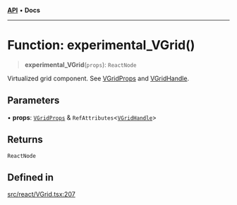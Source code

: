 [**API**](../../API.md) • **Docs**

***

# Function: experimental\_VGrid()

> **experimental\_VGrid**(`props`): `ReactNode`

Virtualized grid component. See [VGridProps](../interfaces/VGridProps.md) and [VGridHandle](../interfaces/VGridHandle.md).

## Parameters

• **props**: [`VGridProps`](../interfaces/VGridProps.md) & `RefAttributes`\<[`VGridHandle`](../interfaces/VGridHandle.md)\>

## Returns

`ReactNode`

## Defined in

[src/react/VGrid.tsx:207](https://github.com/inokawa/virtua/blob/1d47c9dfe46a1eb142dc7f013014bc102340e99f/src/react/VGrid.tsx#L207)
